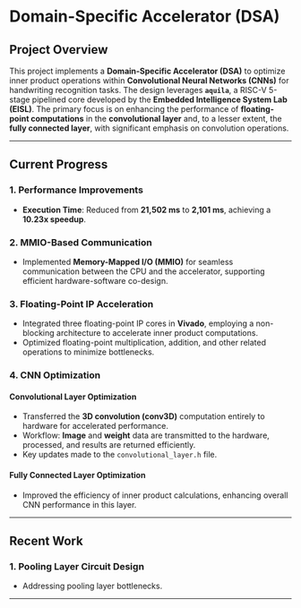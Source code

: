 # Domain-Specific Accelerator (DSA)

## **Project Overview**
This project implements a **Domain-Specific Accelerator (DSA)** to optimize inner product operations within **Convolutional Neural Networks (CNNs)** for handwriting recognition tasks. The design leverages **`aquila`**, a RISC-V 5-stage pipelined core developed by the **Embedded Intelligence System Lab (EISL)**. The primary focus is on enhancing the performance of **floating-point computations** in the **convolutional layer** and, to a lesser extent, the **fully connected layer**, with significant emphasis on convolution operations.

---

## **Current Progress**

### 1. **Performance Improvements**
- **Execution Time**: Reduced from **21,502 ms** to **2,101 ms**, achieving a **10.23x speedup**.

### 2. **MMIO-Based Communication**
- Implemented **Memory-Mapped I/O (MMIO)** for seamless communication between the CPU and the accelerator, supporting efficient hardware-software co-design.

### 3. **Floating-Point IP Acceleration**
- Integrated three floating-point IP cores in **Vivado**, employing a non-blocking architecture to accelerate inner product computations.
- Optimized floating-point multiplication, addition, and other related operations to minimize bottlenecks.

### 4. **CNN Optimization**
#### **Convolutional Layer Optimization**
- Transferred the **3D convolution (conv3D)** computation entirely to hardware for accelerated performance.
- Workflow: **Image** and **weight** data are transmitted to the hardware, processed, and results are returned efficiently.
- Key updates made to the `convolutional_layer.h` file.

#### **Fully Connected Layer Optimization**
- Improved the efficiency of inner product calculations, enhancing overall CNN performance in this layer.

---

## **Recent Work**

### 1. **Pooling Layer Circuit Design**
- Addressing pooling layer bottlenecks.

---


